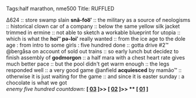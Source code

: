Tags:half marathon, nme500
Title: RUFFLED
  
∆624 :: store swamp slain **snă-foo͞′** :: the military as a source of neologisms :: historical clown car of a company :: below the same yellow silk jacket trimmed in ermine :: not able to sketch a workable blueprint for utopia :: which is what the **hoi″ pə-loi′** really wanted :: from the ice age to the dole age : from intro to some girls : five hundred done :: gotta drive #2™ @bergåsa on account of sold out trains :: so early lunch but decidez to finish assembly of **godmorgon** :: a half mara with a chest heart rate gives much better pace :: but the pool didn't get warm enough :: the legs responded well :: a very good game  @anfield **acquiesced** by mamão™ :: otherwise it is just waiting for the game :: and since it is easter sunday : a chocolate is what we got  
_enemy five hundred countdown:_  **[ [03](https://www.allmusic.com/album/hunky-dory-mw0000189509) ]>> [ [02](https://www.allmusic.com/album/revolver-mw0000189174) ]>> ** [ [01](https://www.allmusic.com/album/the-queen-is-dead-mw0000194895) ]**  
